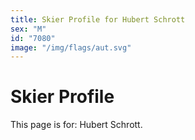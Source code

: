 ```yaml
---
title: Skier Profile for Hubert Schrott
sex: "M"
id: "7080"
image: "/img/flags/aut.svg" 
---
```


# Skier Profile

This page is for: Hubert Schrott.
    
